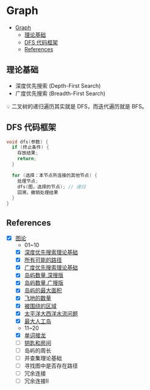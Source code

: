 # Graph

- [Graph](#graph)
  - [理论基础](#理论基础)
  - [DFS 代码框架](#dfs-代码框架)
  - [References](#references)

## 理论基础

- 深度优先搜索 (Depth-First Search)
- 广度优先搜索 (Breadth-First Search)

💡 二叉树的递归遍历其实就是 DFS，而迭代遍历就是 BFS。

## DFS 代码框架

```cpp
void dfs(参数) {
  if (终止条件) {
    存放结果;
    return;
  }

  for (选择：本节点所连接的其他节点) {
    处理节点;
    dfs(图，选择的节点); // 递归
    回溯，撤销处理结果
  }
}
```

## References

- [x] [图论](https://programmercarl.com/other/tulunshuoming.html)
  - 01~10
  - [x] [深度优先搜索理论基础](https://programmercarl.com/%E5%9B%BE%E8%AE%BA%E6%B7%B1%E6%90%9C%E7%90%86%E8%AE%BA%E5%9F%BA%E7%A1%80.html)
  - [x] [所有可能的路径](https://programmercarl.com/0797.%E6%89%80%E6%9C%89%E5%8F%AF%E8%83%BD%E7%9A%84%E8%B7%AF%E5%BE%84.html)
  - [x] [广度优先搜索理论基础](https://programmercarl.com/%E5%9B%BE%E8%AE%BA%E5%B9%BF%E6%90%9C%E7%90%86%E8%AE%BA%E5%9F%BA%E7%A1%80.html)
  - [x] [岛屿数量.深搜版](https://programmercarl.com/0200.%E5%B2%9B%E5%B1%BF%E6%95%B0%E9%87%8F.%E6%B7%B1%E6%90%9C%E7%89%88.html)
  - [x] [岛屿数量.广搜版](https://programmercarl.com/0200.%E5%B2%9B%E5%B1%BF%E6%95%B0%E9%87%8F.%E5%B9%BF%E6%90%9C%E7%89%88.html)
  - [x] [岛屿的最大面积](https://programmercarl.com/0695.%E5%B2%9B%E5%B1%BF%E7%9A%84%E6%9C%80%E5%A4%A7%E9%9D%A2%E7%A7%AF.html)
  - [x] [飞地的数量](https://programmercarl.com/1020.%E9%A3%9E%E5%9C%B0%E7%9A%84%E6%95%B0%E9%87%8F.html)
  - [x] [被围绕的区域](https://programmercarl.com/0130.%E8%A2%AB%E5%9B%B4%E7%BB%95%E7%9A%84%E5%8C%BA%E5%9F%9F.html)
  - [x] [太平洋大西洋水流问题](https://programmercarl.com/0417.%E5%A4%AA%E5%B9%B3%E6%B4%8B%E5%A4%A7%E8%A5%BF%E6%B4%8B%E6%B0%B4%E6%B5%81%E9%97%AE%E9%A2%98.html)
  - [x] [最大人工岛](https://programmercarl.com/0827.%E6%9C%80%E5%A4%A7%E4%BA%BA%E5%B7%A5%E5%B2%9B.html)
  - 11~20
  - [x] [单词接龙](https://programmercarl.com/0127.%E5%8D%95%E8%AF%8D%E6%8E%A5%E9%BE%99.html)
  - [ ] [钥匙和房间](https://programmercarl.com/0841.%E9%92%A5%E5%8C%99%E5%92%8C%E6%88%BF%E9%97%B4.html)
  - [ ] 岛屿的周长
  - [ ] 并查集理论基础
  - [ ] 寻找图中是否存在路径
  - [ ] 冗余连接
  - [ ] 冗余连接II
